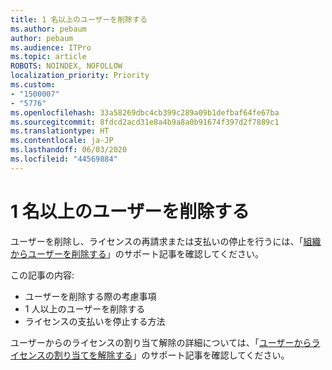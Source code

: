 ```yaml
---
title: 1 名以上のユーザーを削除する
ms.author: pebaum
author: pebaum
ms.audience: ITPro
ms.topic: article
ROBOTS: NOINDEX, NOFOLLOW
localization_priority: Priority
ms.custom:
- "1500007"
- "5776"
ms.openlocfilehash: 33a58269dbc4cb399c289a09b1defbaf64fe67ba
ms.sourcegitcommit: 8fdcd2acd31e8a4b9a8a0b91674f397d2f7889c1
ms.translationtype: HT
ms.contentlocale: ja-JP
ms.lasthandoff: 06/03/2020
ms.locfileid: "44569884"
---
```

# <a name="delete-one-or-more-users"></a>1 名以上のユーザーを削除する

ユーザーを削除し、ライセンスの再請求または支払いの停止を行うには、「[組織からユーザーを削除する](https://docs.microsoft.com/microsoft-365/admin/add-users/delete-a-user?view=o365-worldwide)」のサポート記事を確認してください。

この記事の内容:

- ユーザーを削除する際の考慮事項
- 1 人以上のユーザーを削除する
- ライセンスの支払いを停止する方法

ユーザーからのライセンスの割り当て解除の詳細については、「[ユーザーからライセンスの割り当てを解除する](https://docs.microsoft.com/microsoft-365/admin/manage/remove-licenses-from-users?view=o365-worldwide)」のサポート記事を確認してください。